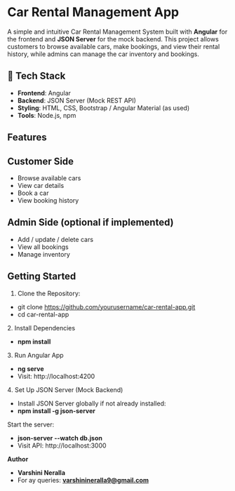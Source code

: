 # Car Rental Management App

A simple and intuitive Car Rental Management System built with **Angular** for the frontend and **JSON Server** for the mock backend. This project allows customers to browse available cars, make bookings, and view their rental history, while admins can manage the car inventory and bookings.


## 🔧 Tech Stack

- **Frontend**: Angular
- **Backend**: JSON Server (Mock REST API)
- **Styling**: HTML, CSS, Bootstrap / Angular Material (as used)
- **Tools**: Node.js, npm


## Features

## Customer Side
- Browse available cars
- View car details
- Book a car
- View booking history

## Admin Side (optional if implemented)
- Add / update / delete cars
- View all bookings
- Manage inventory


## Getting Started

1. Clone the Repository: 
- git clone https://github.com/yourusername/car-rental-app.git
- cd car-rental-app

2️. Install Dependencies
- **npm install**

3️. Run Angular App
- **ng serve**
- Visit: http://localhost:4200

4️. Set Up JSON Server (Mock Backend)
- Install JSON Server globally if not already installed:
- **npm install -g json-server**

Start the server:
- **json-server --watch db.json**
- Visit API: http://localhost:3000

**Author**
- **Varshini Neralla**
- For ay queries: **varshinineralla9@gmail.com**
